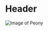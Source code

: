 # Header

![Image of Peony](https://www.lanacion.com.ar/resizer/v2/7SFXFOMCEVE37EUVHBV3OWTKEY.jpg?auth=2adbcd4034969f85621d4fc2ed9420a88c97b03893586d7bfbd622477514b2a3&width=420&height=630&quality=70&smart=true)
